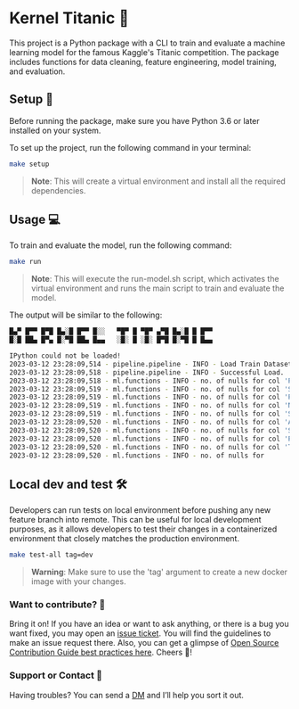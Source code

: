 # Kernel Titanic 🚢
This project is a Python package with a CLI to train and evaluate a machine learning model for the famous Kaggle's Titanic competition. The package includes functions for data cleaning, feature engineering, model training, and evaluation.

## Setup 🚀

Before running the package, make sure you have Python 3.6 or later installed on your system.

To set up the project, run the following command in your terminal:

```sh   
make setup
```

> **Note**:
> This will create a virtual environment and install all the required dependencies.

## Usage 💻
To train and evaluate the model, run the following command:

```sh   
make run
```

> **Note**:
> This will execute the run-model.sh script, which activates the virtual environment and runs the main script to train and evaluate the model.

The output will be similar to the following:

```bash   
█▄▀ █▀▀ █▀█ █▄░█ █▀▀ █░░   ▀█▀ █ ▀█▀ ▄▀█ █▄░█ █ █▀▀
█░█ ██▄ █▀▄ █░▀█ ██▄ █▄▄   ░█░ █ ░█░ █▀█ █░▀█ █ █▄▄

IPython could not be loaded!
2023-03-12 23:28:09,514 - pipeline.pipeline - INFO - Load Train Dataset: data/input/train.csv
2023-03-12 23:28:09,518 - pipeline.pipeline - INFO - Successful Load.
2023-03-12 23:28:09,518 - ml.functions - INFO - no. of nulls for col 'PassengerId' in set 'test_df': 0
2023-03-12 23:28:09,519 - ml.functions - INFO - no. of nulls for col 'Survived' in set 'test_df': 0
2023-03-12 23:28:09,519 - ml.functions - INFO - no. of nulls for col 'Pclass' in set 'test_df': 0
2023-03-12 23:28:09,519 - ml.functions - INFO - no. of nulls for col 'Name' in set 'test_df': 0
2023-03-12 23:28:09,519 - ml.functions - INFO - no. of nulls for col 'Sex' in set 'test_df': 0
2023-03-12 23:28:09,520 - ml.functions - INFO - no. of nulls for col 'Age' in set 'test_df': 177 **
2023-03-12 23:28:09,520 - ml.functions - INFO - no. of nulls for col 'SibSp' in set 'test_df': 0
2023-03-12 23:28:09,520 - ml.functions - INFO - no. of nulls for col 'Parch' in set 'test_df': 0
2023-03-12 23:28:09,520 - ml.functions - INFO - no. of nulls for col 'Ticket' in set 'test_df': 0
2023-03-12 23:28:09,520 - ml.functions - INFO - no. of nulls for
```

## Local dev and test 🛠️
Developers can run tests on local environment before pushing any new feature branch into remote. 
This can be useful for local development purposes, as it allows developers to test their changes in a containerized environment that closely matches the production environment.

```sh   
make test-all tag=dev
```
> **Warning**:
> Make sure to use the 'tag' argument to create a new docker image with your changes.

### Want to contribute? 🤔

Bring it on! If you have an idea or want to ask anything, or there is a bug you want fixed, you may open an [issue ticket](https://github.com/LuisFalva/titanic_kernel_svm_mlops/issues). You will find the guidelines to make an issue request there. Also, you can get a glimpse of [Open Source Contribution Guide best practices here](https://opensource.guide/).
Cheers 🍻!

### Support or Contact 📠

Having troubles? You can send a [DM](https://mail.google.com/mail/u/0/?tab=rm&ogbl#inbox?compose=CllgCJZZQVJHBJKmdjtXgzlrRcRktFLwFQsvWKqcTRtvQTVcHvgTNSxVzjZqjvDFhZlVJlPKqtg) and I’ll help you sort it out.
